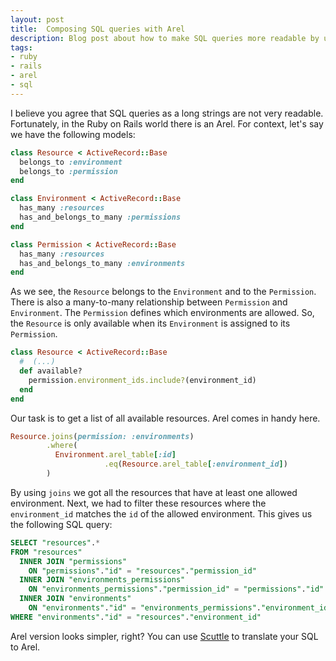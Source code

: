 ```yaml
---
layout: post
title:  Composing SQL queries with Arel
description: Blog post about how to make SQL queries more readable by using Arel
tags:
- ruby
- rails
- arel
- sql
---
```


I believe you agree that SQL queries as a long strings are not very readable. Fortunately, in the Ruby on Rails world there is an Arel. For context, let's say we have the following models:

```ruby
class Resource < ActiveRecord::Base
  belongs_to :environment
  belongs_to :permission
end

class Environment < ActiveRecord::Base
  has_many :resources
  has_and_belongs_to_many :permissions
end

class Permission < ActiveRecord::Base
  has_many :resources
  has_and_belongs_to_many :environments
end
```

As we see, the `Resource` belongs to the `Environment` and to the `Permission`. There is also a many-to-many relationship between `Permission` and `Environment`. The `Permission` defines which environments are allowed. So, the `Resource` is only available when its `Environment` is assigned to its `Permission`.

```ruby
class Resource < ActiveRecord::Base
  #  (...)
  def available?
    permission.environment_ids.include?(environment_id)
  end
end
```

Our task is to get a list of all available resources. Arel comes in handy here.

```ruby
Resource.joins(permission: :environments)
        .where(
          Environment.arel_table[:id]
                     .eq(Resource.arel_table[:environment_id])
        )
```

By using `joins` we got all the resources that have at least one allowed environment. Next, we had to filter these resources where the `environment_id` matches the `id` of the allowed environment. This gives us the following SQL query:

```sql
SELECT "resources".* 
FROM "resources" 
  INNER JOIN "permissions" 
    ON "permissions"."id" = "resources"."permission_id"
  INNER JOIN "environments_permissions" 
    ON "environments_permissions"."permission_id" = "permissions"."id" 
  INNER JOIN "environments" 
    ON "environments"."id" = "environments_permissions"."environment_id" 
WHERE "environments"."id" = "resources"."environment_id"
```

Arel version looks simpler, right? You can use [Scuttle](http://www.scuttle.io/) to translate your SQL to Arel.
